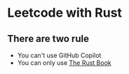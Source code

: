 # Leetcode with Rust

## There are two rule
- You can't use GitHub Copilot
- You can only use [The Rust Book](https://doc.rust-lang.org/book/)
